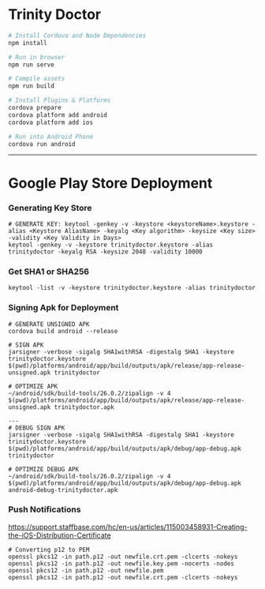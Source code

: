 # Trinity Doctor

```bash
# Install Cordova and Node Dependencies
npm install

# Run in browser
npm run serve

# Compile assets
npm run build

# Install Plugins & Platforms
cordova prepare
cordova platform add android
cordova platform add ios

# Run into Android Phone
cordova run android
```

---

# Google Play Store Deployment

### Generating Key Store
```
# GENERATE KEY: keytool -genkey -v -keystore <keystoreName>.keystore -alias <Keystore AliasName> -keyalg <Key algorithm> -keysize <Key size> -validity <Key Validity in Days>
keytool -genkey -v -keystore trinitydoctor.keystore -alias trinitydoctor -keyalg RSA -keysize 2048 -validity 10000
```

### Get SHA1 or SHA256
```
keytool -list -v -keystore trinitydoctor.keystore -alias trinitydoctor
```

### Signing Apk for Deployment
```
# GENERATE UNSIGNED APK
cordova build android --release

# SIGN APK
jarsigner -verbose -sigalg SHA1withRSA -digestalg SHA1 -keystore trinitydoctor.keystore $(pwd)/platforms/android/app/build/outputs/apk/release/app-release-unsigned.apk trinitydoctor

# OPTIMIZE APK
~/android/sdk/build-tools/26.0.2/zipalign -v 4 $(pwd)/platforms/android/app/build/outputs/apk/release/app-release-unsigned.apk trinitydoctor.apk

---
# DEBUG SIGN APK
jarsigner -verbose -sigalg SHA1withRSA -digestalg SHA1 -keystore trinitydoctor.keystore $(pwd)/platforms/android/app/build/outputs/apk/debug/app-debug.apk trinitydoctor

# OPTIMIZE DEBUG APK
~/android/sdk/build-tools/26.0.2/zipalign -v 4 $(pwd)/platforms/android/app/build/outputs/apk/debug/app-debug.apk android-debug-trinitydoctor.apk
```

### Push Notifications
https://support.staffbase.com/hc/en-us/articles/115003458931-Creating-the-iOS-Distribution-Certificate

```
# Converting p12 to PEM
openssl pkcs12 -in path.p12 -out newfile.crt.pem -clcerts -nokeys
openssl pkcs12 -in path.p12 -out newfile.key.pem -nocerts -nodes
openssl pkcs12 -in path.p12 -out newfile.pem
openssl pkcs12 -in path.p12 -out newfile.crt.pem -clcerts -nokeys
```